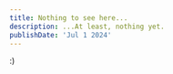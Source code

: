 ```yaml
---
title: Nothing to see here...
description: ...At least, nothing yet.
publishDate: 'Jul 1 2024'
---
```


:)
